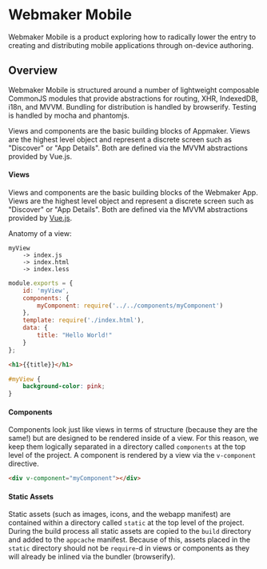 # Webmaker Mobile

Webmaker Mobile is a product exploring how to radically lower the entry to creating and distributing mobile applications through on-device authoring.

## Overview

Webmaker Mobile is structured around a number of lightweight composable CommonJS modules that provide abstractions for routing, XHR, IndexedDB, i18n, and MVVM. Bundling for distribution is handled by browserify. Testing is handled by mocha and phantomjs.

Views and components are the basic building blocks of Appmaker. Views are the highest level object and represent a discrete screen such as "Discover" or "App Details". Both are defined via the MVVM abstractions provided by Vue.js.

#### Views
Views and components are the basic building blocks of the Webmaker App. Views are the highest level object and represent a discrete screen such as "Discover" or "App Details". Both are defined via the MVVM abstractions provided by [Vue.js](https://github.com/yyx990803/vue).

Anatomy of a view:
```
myView
    -> index.js
    -> index.html
    -> index.less
```

```js
module.exports = {
    id: 'myView',
    components: {
        myComponent: require('../../components/myComponent')
    },
    template: require('./index.html'),
    data: {
        title: "Hello World!"
    }
};
```

```html
<h1>{{title}}</h1>
```

```css
#myView {
    background-color: pink;
}
```

#### Components
Components look just like views in terms of structure (because they are the same!) but are designed to be rendered inside of a view. For this reason, we keep them logically separated in a directory called `components` at the top level of the project. A component is rendered by a view via the `v-component` directive.

```html
<div v-component="myComponent"></div>
```

#### Static Assets
Static assets (such as images, icons, and the webapp manifest) are contained within a directory called `static` at the top level of the project. During the build process all static assets are copied to the `build` directory and added to the `appcache` manifest. Because of this, assets placed in the `static` directory should not be `require`-d in views or components as they will already be inlined via the bundler (browserify).
